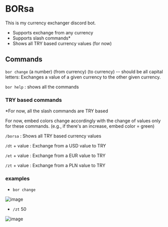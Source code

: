 # BORsa
This is my currency exchanger discord bot. 
- Supports exchange from any currency 
- Supports slash commands*
- Shows all TRY based currency values (for now)  

## Commands
```bor change``` (a number) (from currency) (to currency) -- should be all capital letters: Exchanges a value of a given currency to the other given currency.

```bor help``` : shows all the commands

### TRY based commands
*For now, all the slash commands are TRY based 

For now, embed colors change accordingly with the change of values only for these commands. (e.g., if there's an increase, embed color = green)

```/borsa``` : Shows all TRY based currency values

```/dt``` + value : Exchange from a USD value to TRY

```/et``` + value : Exchange from a EUR value to TRY

```/zt``` + value : Exchange from a PLN value to TRY

### examples 
 - ```bor change```
 
![image](https://user-images.githubusercontent.com/122313795/214985646-ec6c5c10-2f50-41ee-9f6d-d37b811ba321.png)

- ```/zt``` 50

![image](https://user-images.githubusercontent.com/122313795/214986251-0a3a3b08-e4f5-4e9f-87aa-7a178ba1a236.png)






